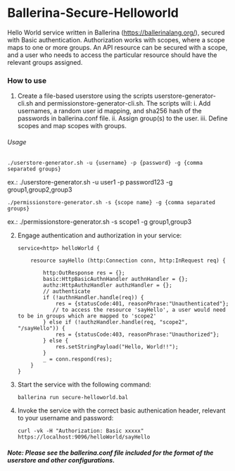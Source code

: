 # Ballerina-Secure-Helloworld
Hello World service written in Ballerina (https://ballerinalang.org/), secured with Basic authentication. 
Authorization works with scopes, where a scope maps to one or more groups. An API resource can be secured with a scope, 
and a user who needs to access the particular resource should have the relevant groups assigned. 

### How to use
1. Create a file-based userstore using the scripts userstore-generator-cli.sh and permissionstore-generator-cli.sh. 
   The scripts will:
	i. Add usernames, a random user id mapping, and sha256 hash of the passwords in ballerina.conf file.
        ii. Assign group(s) to the user.
	iii. Define scopes and map scopes with groups.

###### Usage
   ```
   ./userstore-generator.sh -u {username} -p {password} -g {comma separated groups} 
   ```
   ex.: ./userstore-generator.sh -u user1 -p password123 -g group1,group2,group3

   ```
   ./permissionstore-generator.sh -s {scope name} -g {comma separated groups}
   ```
   ex.: ./permissionstore-generator.sh -s scope1 -g group1,group3

2. Engage authentication and authorization in your service:
   ```
   service<http> helloWorld {

       resource sayHello (http:Connection conn, http:InRequest req) {

           http:OutResponse res = {};
           basic:HttpBasicAuthnHandler authnHandler = {};
           authz:HttpAuthzHandler authzHandler = {};
           // authenticate
           if (!authnHandler.handle(req)) {
               res = {statusCode:401, reasonPhrase:"Unauthenticated"};
	          // to access the resource 'sayHello', a user would need to be in groups which are mapped to 'scope2'
           } else if (!authzHandler.handle(req, "scope2", "/sayHello")) {
               res = {statusCode:403, reasonPhrase:"Unauthorized"};
           } else {
               res.setStringPayload("Hello, World!!");
           }
           _ = conn.respond(res);
       }
   }
   ```
3. Start the service with the following command:
   ```
   ballerina run secure-helloworld.bal
   ```
4. Invoke the service with the correct basic authenication header, relevant to your username and password:
   ```
   curl -vk -H "Authorization: Basic xxxxx" https://localhost:9096/helloWorld/sayHello
   ```   
##### Note: Please see the ballerina.conf file included for the format of the userstore and other configurations.
